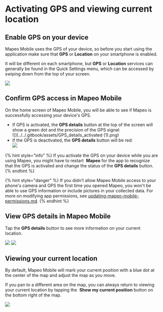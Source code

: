 # Activating GPS and viewing current location

## Enable GPS on your device

Mapeo Mobile uses the GPS of your device, so before you start using the application make sure that **GPS** or **Location** on your smartphone is enabled.

It will be different on each smartphone, but **GPS** or **Location** services can generally be found in the Quick Settings menu, which can be accessed by swiping down from the top of your screen.

![](../../.gitbook/assets/Android\_activate\_GPS\_on\_device.jpg)

## Confirm GPS access in Mapeo Mobile

On the home screen of Mapeo Mobile, you will be able to see if Mapeo is successfully accessing your device's GPS.

* If GPS is activated, the **GPS details** button at the top of the screen will show a green dot and the precision of the GPS signal:\
![](../../.gitbook/assets/GPS\_details\_activated (1).png)
* If the GPS is deactivated, the **GPS details** button will be red:\
![](../../.gitbook/assets/GPS\_details\_activated.png)

{% hint style="info" %}
If you activate the GPS on your device while you are using Mapeo, you might have to restart <img src="../../.gitbook/assets/Mapeo_Mobile.png" alt="" data-size="line" /> **Mapeo** for the app to recognize that the GPS is activated and change the status of the **GPS details** button.
{% endhint %}

{% hint style="danger" %}
If you didn't allow Mapeo Mobile access to your phone's camera and GPS the first time you opened Mapeo, you won't be able to use GPS information or include pictures in your collected data. For more on modifying app permissions, see [updating-mapeo-mobile-permissions.md](../troubleshooting/updating-mapeo-mobile-permissions.md "mention").
{% endhint %}

## View GPS details in Mapeo Mobile

Tap the <img src="../../.gitbook/assets/GPS_button_activated.png" alt="" data-size="line" />**GPS details** button to see more information on your current location.

![](../../.gitbook/assets/Homescreen-GPS\_button.jpg)  ![](../../.gitbook/assets/GPS\_details\_screen.jpg)

## Viewing your current location

By default, Mapeo Mobile will mark your current position with a blue dot at the center of the map and adjust the map as you move.

If you pan to a different area on the map, you can always return to viewing your current location by tapping the <img src="../../.gitbook/assets/app-icons_show-current-location.png" alt="" data-size="line" /> **Show my current position** button on the bottom right of the map.

![](../../.gitbook/assets/Mm\_show\_current\_location\_button.jpg)
